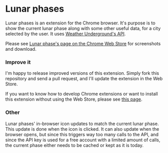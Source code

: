 # Lunar phases

Lunar phases is an extension for the Chrome browser. It's purpose is to show the current lunar phase along with some other useful data, for a city selected by the user. It uses [Weather Underground's API](http://www.wunderground.com/weather/api/).

Please see [Lunar phase's page on the Chrome Web Store](https://chrome.google.com/webstore/detail/lunar-phases/gonoapcaanboccgahfbaegafbckgmceh
) for screenshots and download.

### Improve it

I'm happy to release improved versions of this extension. Simply fork this repository and send a pull request, and I'll update the extension in the Web Store.

If you want to know how to develop Chrome extensions or want to install this extension without using the Web Store, please see [this page](http://developer.chrome.com/extensions/getstarted.html).


### Other
Lunar phases' in-browser icon updates to match the current lunar phase. This update is done when the icon is clicked. It can also update when the browser opens, but since this triggers way too many calls to the API, and since the API key is used for a free account with a limited amount of calls, the current phase either needs to be cached or kept as it is today. 
